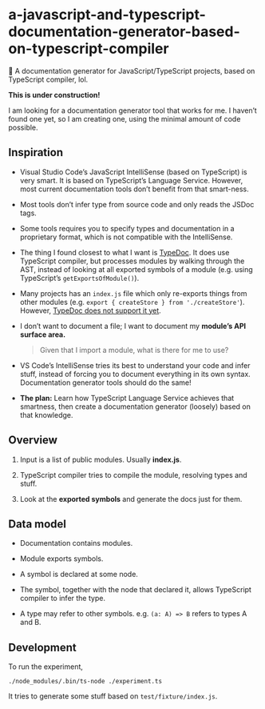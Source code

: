 # a-javascript-and-typescript-documentation-generator-based-on-typescript-compiler
:construction: A documentation generator for JavaScript/TypeScript projects, based on TypeScript compiler, lol.

**This is under construction!**

I am looking for a documentation generator tool that works for me.
I haven’t found one yet, so I am creating one, using the minimal amount of code possible.


## Inspiration

  - Visual Studio Code’s JavaScript IntelliSense (based on TypeScript) is very smart.
    It is based on TypeScript’s Language Service.
    However, most current documentation tools don’t benefit from that smart-ness.

  - Most tools don’t infer type from source code and only reads the JSDoc tags.

  - Some tools requires you to specify types and documentation in a proprietary format,
    which is not compatible with the IntelliSense.

  - The thing I found closest to what I want is [TypeDoc](https://github.com/TypeStrong/typedoc).
    It does use TypeScript compiler,
    but processes modules by walking through the AST,
    instead of looking at all exported symbols of a module
    (e.g. using TypeScript’s `getExportsOfModule()`).

  - Many projects has an `index.js` file
    which only re-exports things from other modules
    (e.g. `export { createStore } from './createStore'`).
    However, [TypeDoc does not support it yet](https://github.com/TypeStrong/typedoc/issues/596).

  - I don’t want to document a file;
    I want to document my __module’s API surface area.__

    > Given that I import a module, what is there for me to use?

  - VS Code’s IntelliSense tries its best to understand your code and infer stuff,
    instead of forcing you to document everything in its own syntax.
    Documentation generator tools should do the same!

  - **The plan:** Learn how TypeScript Language Service achieves that smartness,
    then create a documentation generator (loosely) based on that knowledge.


## Overview

1. Input is a list of public modules. Usually **index.js**.

2. TypeScript compiler tries to compile the module, resolving types and stuff.

3. Look at the **exported symbols** and generate the docs just for them.


## Data model

- Documentation contains modules.

- Module exports symbols.

- A symbol is declared at some node.

- The symbol, together with the node that declared it, allows TypeScript compiler to infer the type.

- A type may refer to other symbols. e.g. `(a: A) => B` refers to types A and B.


## Development

To run the experiment,

```
./node_modules/.bin/ts-node ./experiment.ts
```

It tries to generate some stuff based on `test/fixture/index.js`.
